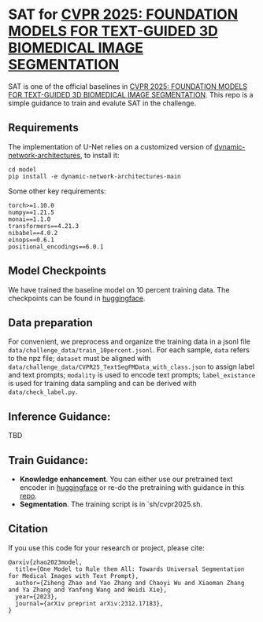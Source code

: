 # SAT for [CVPR 2025: FOUNDATION MODELS FOR TEXT-GUIDED 3D BIOMEDICAL IMAGE SEGMENTATION](https://www.codabench.org/competitions/5651/)

SAT is one of the official baselines in [CVPR 2025: FOUNDATION MODELS FOR TEXT-GUIDED 3D BIOMEDICAL IMAGE SEGMENTATION](https://www.codabench.org/competitions/5651/). This repo is a simple guidance to train and evalute SAT in the challenge.

## Requirements
The implementation of U-Net relies on a customized version of [dynamic-network-architectures](https://github.com/MIC-DKFZ/dynamic-network-architectures), to install it:
```
cd model
pip install -e dynamic-network-architectures-main
```

Some other key requirements:
```
torch>=1.10.0
numpy==1.21.5
monai==1.1.0 
transformers==4.21.3
nibabel==4.0.2
einops==0.6.1
positional_encodings==6.0.1
```

## Model Checkpoints
We have trained the baseline model on 10 percent training data. The checkpoints can be found in [huggingface](https://huggingface.co/zzh99/SAT/tree/main/CVPR25).

## Data preparation
For convenient, we preprocess and organize the training data in a jsonl file `data/challenge_data/train_10percent.jsonl`. For each sample, `data` refers to the npz file; `dataset` must be aligned with `data/challenge_data/CVPR25_TextSegFMData_with_class.json` to assign label and text prompts; `modality` is used to encode text prompts; `label_existance` is used for training data sampling and can be derived with `data/check_label.py`.

## Inference Guidance:
TBD

## Train Guidance:
- **Knowledge enhancement**. You can either use our pretrained text encoder in [huggingface](https://huggingface.co/zzh99/SAT/tree/main/Pretrain) or re-do the pretraining with guidance in this [repo](https://github.com/zhaoziheng/SAT-Pretrain/tree/master).
- **Segmentation**. The training script is in `sh/cvpr2025.sh.

## Citation
If you use this code for your research or project, please cite:
```
@arxiv{zhao2023model,
  title={One Model to Rule them All: Towards Universal Segmentation for Medical Images with Text Prompt}, 
  author={Ziheng Zhao and Yao Zhang and Chaoyi Wu and Xiaoman Zhang and Ya Zhang and Yanfeng Wang and Weidi Xie},
  year={2023},
  journal={arXiv preprint arXiv:2312.17183},
}
```
